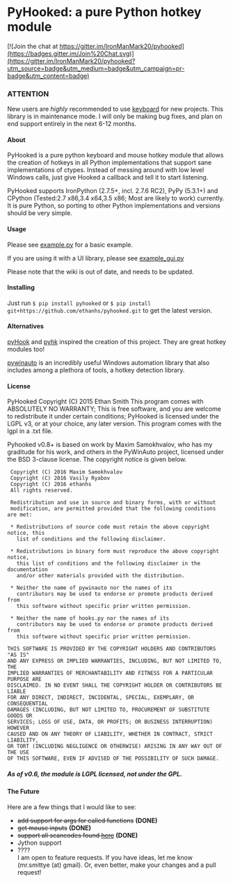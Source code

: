 # PyHooked: a pure Python hotkey module


[![Join the chat at https://gitter.im/IronManMark20/pyhooked](https://badges.gitter.im/Join%20Chat.svg)](https://gitter.im/IronManMark20/pyhooked?utm_source=badge&utm_medium=badge&utm_campaign=pr-badge&utm_content=badge)

### ATTENTION
New users are _highly_ recommended to use [keyboard](https://github.com/boppreh/keyboard) for new projects. This library is in maintenance mode. I will only be making bug fixes, and plan on end support entirely in the next 6-12 months.

#### About
PyHooked is a pure python keyboard and mouse hotkey module that allows the creation of hotkeys in all Python implementations that support sane implementations of ctypes. Instead of messing around with low level Windows calls, just give Hooked a callback and tell it to start listening.

PyHooked supports IronPython (2.7.5+, incl. 2.7.6 RC2), PyPy (5.3.1+) and CPython (Tested:2.7 x86,3.4 x64,3.5 x86; Most are likely to work) currently. It is pure Python, so porting to other Python implementations and versions should be very simple.

#### Usage
Please see [example.py](https://github.com/ethanhs/pyhooked/blob/master/example.py) for a basic example.

If you are using it with a UI library, please see [example_gui.py](https://github.com/ethanhs/pyhooked/blob/master/example_gui.py)

Please note that the wiki is out of date, and needs to be updated.

#### Installing

Just run `$ pip install pyhooked` or
`$ pip install git+https://github.com/ethanhs/pyhooked.git` to get the latest version.


#### Alternatives
[pyHook](http://sourceforge.net/projects/pyhook/) and [pyhk](https://github.com/schurpf/pyhk) inspired the creation of this project. They are great hotkey modules too!

[pywinauto](https://github.com/pywinauto/pywinauto) is an incredibly useful Windows automation library that also includes among a plethora of tools, a hotkey detection library.

#### License
PyHooked  Copyright (C) 2015  Ethan Smith
This program comes with ABSOLUTELY NO WARRANTY;
This is free software, and you are welcome to redistribute it
under certain conditions;
PyHooked is licensed under the LGPL v3, or at your choice, any later version. This program comes with the lgpl in a .txt file.

Pyhooked v0.8+ is based on work by Maxim Samokhvalov, who has my graditude for his work, and others in the PyWinAuto project, licensed under the BSD 3-clause license. The copyright notice is given below.

     Copyright (C) 2016 Maxim Samokhvalov
     Copyright (C) 2016 Vasily Ryabov
     Copyright (C) 2016 ethanhs
     All rights reserved.
    
     Redistribution and use in source and binary forms, with or without
     modification, are permitted provided that the following conditions are met:
    
     * Redistributions of source code must retain the above copyright notice, this
       list of conditions and the following disclaimer.
    
     * Redistributions in binary form must reproduce the above copyright notice,
       this list of conditions and the following disclaimer in the documentation
       and/or other materials provided with the distribution.
    
     * Neither the name of pywinauto nor the names of its
       contributors may be used to endorse or promote products derived from
       this software without specific prior written permission.
    
     * Neither the name of hooks.py nor the names of its
       contributors may be used to endorse or promote products derived from
       this software without specific prior written permission.
    
    THIS SOFTWARE IS PROVIDED BY THE COPYRIGHT HOLDERS AND CONTRIBUTORS "AS IS"
    AND ANY EXPRESS OR IMPLIED WARRANTIES, INCLUDING, BUT NOT LIMITED TO, THE
    IMPLIED WARRANTIES OF MERCHANTABILITY AND FITNESS FOR A PARTICULAR PURPOSE ARE
    DISCLAIMED. IN NO EVENT SHALL THE COPYRIGHT HOLDER OR CONTRIBUTORS BE LIABLE
    FOR ANY DIRECT, INDIRECT, INCIDENTAL, SPECIAL, EXEMPLARY, OR CONSEQUENTIAL
    DAMAGES (INCLUDING, BUT NOT LIMITED TO, PROCUREMENT OF SUBSTITUTE GOODS OR
    SERVICES; LOSS OF USE, DATA, OR PROFITS; OR BUSINESS INTERRUPTION) HOWEVER
    CAUSED AND ON ANY THEORY OF LIABILITY, WHETHER IN CONTRACT, STRICT LIABILITY,
    OR TORT (INCLUDING NEGLIGENCE OR OTHERWISE) ARISING IN ANY WAY OUT OF THE USE
    OF THIS SOFTWARE, EVEN IF ADVISED OF THE POSSIBILITY OF SUCH DAMAGE. 



##### As of v0.6, the module is LGPL licensed, not under the GPL.

#### The Future
Here are a few things that I would like to see:
* ~~add support for args for called functions~~  __(DONE)__
* ~~get mouse inputs~~  __(DONE)__
* ~~support all scancodes found [here](https://msdn.microsoft.com/en-us/library/aa299374%28v=vs.60%29.aspx)~~  __(DONE)__
* Jython support
* ????<br>
I am open to feature requests. If you have ideas, let me know (mr.smittye (at) gmail). Or, even better, make your changes and a pull request!
